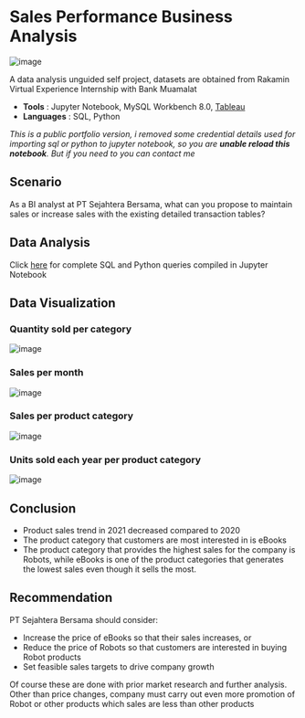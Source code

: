 # Sales Performance Business Analysis

![image](https://github.com/atriap/Sales-Performance-Business-Analysis/assets/104981673/beeaef16-682a-4f9f-99a8-a748de2e47f0)


A data analysis unguided self project, datasets are obtained from Rakamin Virtual Experience Internship with Bank Muamalat

- **Tools** : Jupyter Notebook, MySQL Workbench 8.0, [Tableau](https://public.tableau.com/app/profile/atrria/viz/sales_16691243688450/SalesPerformance)
- **Languages** : SQL, Python

*This is a public portfolio version, i removed some credential details used for importing sql or python to jupyter notebook,
so you are **unable reload this notebook**.
But if you need to you can contact me*



## Scenario

As a BI analyst at PT Sejahtera Bersama, what can you propose to maintain sales or increase sales with the existing detailed transaction tables?

## Data Analysis

Click [here](https://github.com/atriap/Sales-Performance-Business-Analysis/blob/main/Sales%20Performance%20Business%20Analysis%20(1).ipynb) for complete SQL and Python queries compiled in Jupyter Notebook

## Data Visualization

### Quantity sold per category
![image](https://user-images.githubusercontent.com/104981673/203515881-51023f33-15f5-4d21-a6e0-0ac37f961d17.png)
### Sales per month
![image](https://user-images.githubusercontent.com/104981673/203515856-3dee04da-184b-4eb7-9d80-46b67198e7af.png)
### Sales per product category
![image](https://user-images.githubusercontent.com/104981673/203515826-8077587b-9a63-4bc5-8f16-c8bc00c7f817.png)
### Units sold each year per product category
![image](https://user-images.githubusercontent.com/104981673/203515799-2e3ee965-b3f1-4460-baa8-da1e4c4350a8.png)



## Conclusion
- Product sales trend in 2021 decreased compared to 2020
- The product category that customers are most interested in is eBooks
- The product category that provides the highest sales for the company is Robots, while eBooks is one of the product categories that generates the lowest sales even though it sells the most.



## Recommendation
PT Sejahtera Bersama should consider:
- Increase the price of eBooks so that their sales increases, or 
- Reduce the price of Robots so that customers are interested in buying Robot products
- Set feasible sales targets to drive company growth

Of course these are done with prior market research and further analysis. 
Other than price changes, company must carry out even more promotion of Robot or other products which sales are less than other products
